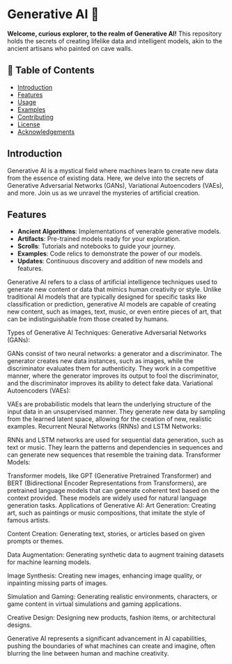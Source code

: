 
# Generative AI 🦍

**Welcome, curious explorer, to the realm of Generative AI!** This repository holds the secrets of creating lifelike data and intelligent models, akin to the ancient artisans who painted on cave walls.

## 📜 Table of Contents

- [Introduction](#introduction)
- [Features](#features)
- [Usage](#usage)
- [Examples](#examples)
- [Contributing](#contributing)
- [License](#license)
- [Acknowledgements](#acknowledgements)

## Introduction

Generative AI is a mystical field where machines learn to create new data from the essence of existing data. Here, we delve into the secrets of Generative Adversarial Networks (GANs), Variational Autoencoders (VAEs), and more. Join us as we unravel the mysteries of artificial creation.

## Features

- **Ancient Algorithms**: Implementations of venerable generative models.
- **Artifacts**: Pre-trained models ready for your exploration.
- **Scrolls**: Tutorials and notebooks to guide your journey.
- **Examples**: Code relics to demonstrate the power of our models.
- **Updates**: Continuous discovery and addition of new models and features.

Generative AI refers to a class of artificial intelligence techniques used to generate new content or data that mimics human creativity or style. Unlike traditional AI models that are typically designed for specific tasks like classification or prediction, generative AI models are capable of creating new content, such as images, text, music, or even entire pieces of art, that can be indistinguishable from those created by humans.

Types of Generative AI Techniques:
Generative Adversarial Networks (GANs):

GANs consist of two neural networks: a generator and a discriminator. The generator creates new data instances, such as images, while the discriminator evaluates them for authenticity. They work in a competitive manner, where the generator improves its output to fool the discriminator, and the discriminator improves its ability to detect fake data.
Variational Autoencoders (VAEs):

VAEs are probabilistic models that learn the underlying structure of the input data in an unsupervised manner. They generate new data by sampling from the learned latent space, allowing for the creation of new, realistic examples.
Recurrent Neural Networks (RNNs) and LSTM Networks:

RNNs and LSTM networks are used for sequential data generation, such as text or music. They learn the patterns and dependencies in sequences and can generate new sequences that resemble the training data.
Transformer Models:

Transformer models, like GPT (Generative Pretrained Transformer) and BERT (Bidirectional Encoder Representations from Transformers), are pretrained language models that can generate coherent text based on the context provided. These models are widely used for natural language generation tasks.
Applications of Generative AI:
Art Generation: Creating art, such as paintings or music compositions, that imitate the style of famous artists.

Content Creation: Generating text, stories, or articles based on given prompts or themes.

Data Augmentation: Generating synthetic data to augment training datasets for machine learning models.

Image Synthesis: Creating new images, enhancing image quality, or inpainting missing parts of images.

Simulation and Gaming: Generating realistic environments, characters, or game content in virtual simulations and gaming applications.

Creative Design: Designing new products, fashion items, or architectural designs.

Generative AI represents a significant advancement in AI capabilities, pushing the boundaries of what machines can create and imagine, often blurring the line between human and machine creativity.
